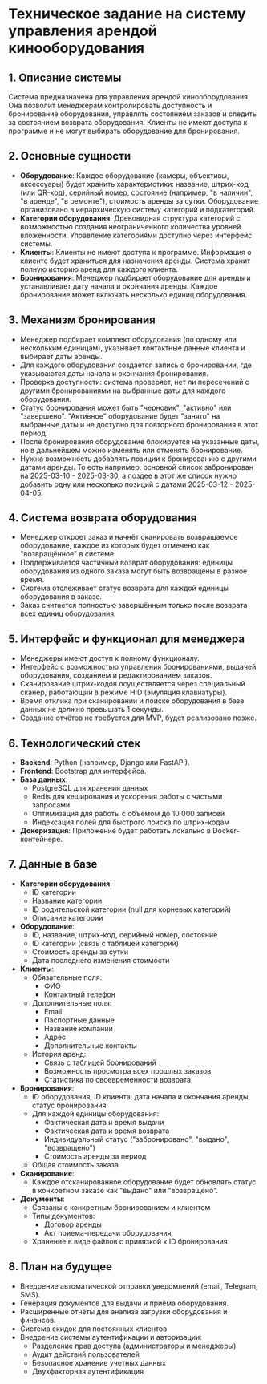 # Техническое задание на систему управления арендой кинооборудования

## 1. Описание системы
Система предназначена для управления арендой кинооборудования. Она позволит менеджерам контролировать доступность и бронирование оборудования, управлять состоянием заказов и следить за состоянием возврата оборудования. Клиенты не имеют доступа к программе и не могут выбирать оборудование для бронирования.

## 2. Основные сущности
- **Оборудование**: Каждое оборудование (камеры, объективы, аксессуары) будет хранить характеристики: название, штрих-код (или QR-код), серийный номер, состояние (например, "в наличии", "в аренде", "в ремонте"), стоимость аренды за сутки. Оборудование организовано в иерархическую систему категорий и подкатегорий.
- **Категории оборудования**: Древовидная структура категорий с возможностью создания неограниченного количества уровней вложенности. Управление категориями доступно через интерфейс системы.
- **Клиенты**: Клиенты не имеют доступа к программе. Информация о клиенте будет храниться для назначения аренды. Система хранит полную историю аренд для каждого клиента.
- **Бронирования**: Менеджер подбирает оборудование для аренды и устанавливает дату начала и окончания аренды. Каждое бронирование может включать несколько единиц оборудования.

## 3. Механизм бронирования
- Менеджер подбирает комплект оборудования (по одному или нескольким единицам), указывает контактные данные клиента и выбирает даты аренды.
- Для каждого оборудования создается запись о бронировании, где указываются даты начала и окончания бронирования.
- Проверка доступности: система проверяет, нет ли пересечений с другими бронированиями на выбранные даты для каждого оборудования.
- Статус бронирования может быть "черновик", "активно" или "завершено". "Активное" оборудование будет "занято" на выбранные даты и не доступно для повторного бронирования в этот период.
- После бронирования оборудование блокируется на указанные даты, но в дальнейшем можно изменять или отменять бронирование.
- Нужна возможность добавлять позиции к бронированию с другими датами аренды. То есть например, основной список забронирован на 2025-03-10 - 2025-03-30, а поздее в этот же список нужно добавить одну или несколько позиций с датами 2025-03-12 - 2025-04-05.

## 4. Система возврата оборудования
- Менеджер откроет заказ и начнёт сканировать возвращаемое оборудование, каждое из которых будет отмечено как "возвращённое" в системе.
- Поддерживается частичный возврат оборудования: единицы оборудования из одного заказа могут быть возвращены в разное время.
- Система отслеживает статус возврата для каждой единицы оборудования в заказе.
- Заказ считается полностью завершённым только после возврата всех единиц оборудования.

## 5. Интерфейс и функционал для менеджера
- Менеджеры имеют доступ к полному функционалу.
- Интерфейс с возможностью управления бронированиями, выдачей оборудования, созданием и редактированием заказов.
- Сканирование штрих-кодов осуществляется через специальный сканер, работающий в режиме HID (эмуляция клавиатуры).
- Время отклика при сканировании и поиске оборудования в базе данных не должно превышать 1 секунды.
- Создание отчётов не требуется для MVP, будет реализовано позже.

## 6. Технологический стек
- **Backend**: Python (например, Django или FastAPI).
- **Frontend**: Bootstrap для интерфейса.
- **База данных**:
  - PostgreSQL для хранения данных
  - Redis для кеширования и ускорения работы с частыми запросами
  - Оптимизация для работы с объемом до 10 000 записей
  - Индексация полей для быстрого поиска по штрих-кодам
- **Докеризация**: Приложение будет работать локально в Docker-контейнере.

## 7. Данные в базе
- **Категории оборудования**:
  - ID категории
  - Название категории
  - ID родительской категории (null для корневых категорий)
  - Описание категории
- **Оборудование**:
  - ID, название, штрих-код, серийный номер, состояние
  - ID категории (связь с таблицей категорий)
  - Стоимость аренды за сутки
  - Дата последнего изменения стоимости
- **Клиенты**:
  - Обязательные поля:
    - ФИО
    - Контактный телефон
  - Дополнительные поля:
    - Email
    - Паспортные данные
    - Название компании
    - Адрес
    - Дополнительные контакты
  - История аренд:
    - Связь с таблицей бронирований
    - Возможность просмотра всех прошлых заказов
    - Статистика по своевременности возврата
- **Бронирования**:
  - ID оборудования, ID клиента, дата начала и окончания аренды, статус бронирования
  - Для каждой единицы оборудования:
    - Фактическая дата и время выдачи
    - Фактическая дата и время возврата
    - Индивидуальный статус ("забронировано", "выдано", "возвращено")
    - Стоимость аренды за период
  - Общая стоимость заказа
- **Сканирование**:
  - Каждое отсканированное оборудование будет обновлять статус в конкретном заказе как "выдано" или "возвращено".
- **Документы**:
  - Связаны с конкретным бронированием и клиентом
  - Типы документов:
    - Договор аренды
    - Акт приема-передачи оборудования
  - Хранение в виде файлов с привязкой к ID бронирования

## 8. План на будущее
- Внедрение автоматической отправки уведомлений (email, Telegram, SMS).
- Генерация документов для выдачи и приёма оборудования.
- Расширенные отчёты для анализа загрузки оборудования и финансов.
- Система скидок для постоянных клиентов
- Внедрение системы аутентификации и авторизации:
  - Разделение прав доступа (администраторы и менеджеры)
  - Аудит действий пользователей
  - Безопасное хранение учетных данных
  - Двухфакторная аутентификация
